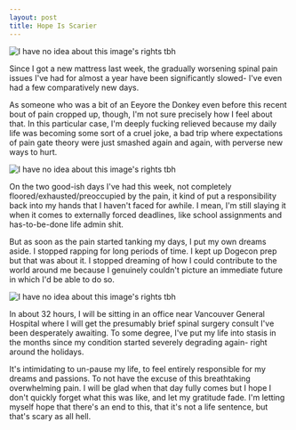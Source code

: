 ```yaml
---
layout: post
title: Hope Is Scarier
---
```


<img src="{{ site.baseurl }}assets/imgs/sobmath.jpg" alt="I have no idea about this image's rights tbh" class="img-responsive">

Since I got a new mattress last week, the gradually worsening spinal pain issues I've had for almost a year have been significantly slowed- I've even had a few comparatively new days.

As someone who was a bit of an Eeyore the Donkey even before this recent bout of pain cropped up, though, I'm not sure precisely how I feel about that. In this particular case, I'm deeply fucking relieved because my daily life was becoming some sort of a cruel joke, a bad trip where expectations of pain gate theory were just smashed again and again, with perverse new ways to hurt.

<img src="{{ site.baseurl }}assets/imgs/funtown.jpg" alt="I have no idea about this image's rights tbh" class="img-responsive">

On the two good-ish days I've had this week, not completely floored/exhausted/preoccupied by the pain, it kind of put a responsibility back into my hands that I haven't faced for awhile. I mean, I'm still slaying it when it comes to externally forced deadlines, like school assignments and has-to-be-done life admin shit.

But as soon as the pain started tanking my days, I put my own dreams aside. I stopped rapping for long periods of time. I kept up Dogecon prep but that was about it. I stopped dreaming of how I could contribute to the world around me because I genuinely couldn't picture an immediate future in which I'd be able to do so.

<img src="{{ site.baseurl }}assets/imgs/bobross.jpg" alt="I have no idea about this image's rights tbh" class="img-responsive">

In about 32 hours, I will be sitting in an office near Vancouver General Hospital where I will get the presumably brief spinal surgery consult I've been desperately awaiting. To some degree, I've put my life into stasis in the months since my condition started severely degrading again- right around the holidays. 

It's intimidating to un-pause my life, to feel entirely responsible for my dreams and passions. To not have the excuse of this breathtaking overwhelming pain. I will be glad when that day fully comes but I hope I don't quickly forget what this was like, and let my gratitude fade. I'm letting myself hope that there's an end to this, that it's not a life sentence, but that's scary as all hell.
